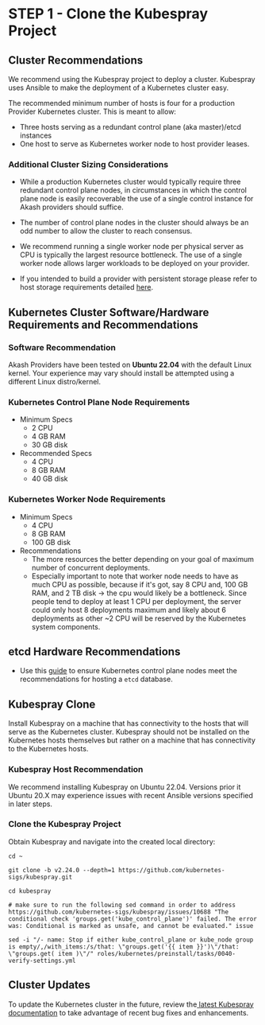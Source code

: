 # STEP 1 - Clone the Kubespray Project

## Cluster Recommendations

We recommend using the Kubespray project to deploy a cluster. Kubespray uses Ansible to make the deployment of a Kubernetes cluster easy.

The recommended minimum number of hosts is four for a production Provider Kubernetes cluster. This is meant to allow:

* Three hosts serving as a redundant control plane (aka master)/etcd instances
* One host to serve as Kubernetes worker node to host provider leases.

### Additional Cluster Sizing Considerations

* While a production Kubernetes cluster would typically require three redundant control plane nodes, in circumstances in which the control plane node is easily recoverable the use of a single control instance for Akash providers should suffice.

* The number of control plane nodes in the cluster should always be an odd number to allow the cluster to reach consensus.

* We recommend running a single worker node per physical server as CPU is typically the largest resource bottleneck. The use of a single worker node allows larger workloads to be deployed on your provider.

* If you intended to build a provider with persistent storage please refer to host storage requirements detailed [here](../helm-based-provider-persistent-storage-enablement/persistent-storage-requirements.md).

## Kubernetes Cluster Software/Hardware Requirements and Recommendations

### Software Recommendation

Akash Providers have been tested on **Ubuntu 22.04** with the default Linux kernel. Your experience may vary should install be attempted using a different Linux distro/kernel.

### Kubernetes Control Plane Node Requirements

* Minimum Specs
  * 2 CPU
  * 4 GB RAM
  * 30 GB disk
* Recommended Specs
  * 4 CPU
  * 8 GB RAM
  * 40 GB disk

### Kubernetes Worker Node Requirements

* Minimum Specs
  * 4 CPU
  * 8 GB RAM
  * 100 GB disk
* Recommendations
  * The more resources the better depending on your goal of maximum number of concurrent deployments.
  * Especially important to note that worker node needs to have as much CPU as possible, because if it's got, say 8 CPU and, 100 GB RAM, and 2 TB disk -> the cpu would likely be a bottleneck. Since people tend to deploy at least 1 CPU per deployment, the server could only host 8 deployments maximum and likely about 6 deployments as other \~2 CPU will be reserved by the Kubernetes system components.

## **etcd Hardware Recommendations**

* Use this [guide](https://etcd.io/docs/v3.5/op-guide/hardware) to ensure Kubernetes control plane nodes meet the recommendations for hosting a `etcd` database.

## **Kubespray Clone**

Install Kubespray on a machine that has connectivity to the hosts that will serve as the Kubernetes cluster. Kubespray should not be installed on the Kubernetes hosts themselves but rather on a machine that has connectivity to the Kubernetes hosts.

### Kubespray Host Recommendation

We recommend installing Kubespray on Ubuntu 22.04. Versions prior it Ubuntu 20.X may experience issues with recent Ansible versions specified in later steps.

### Clone the Kubespray Project

Obtain Kubespray and navigate into the created local directory:

```
cd ~

git clone -b v2.24.0 --depth=1 https://github.com/kubernetes-sigs/kubespray.git

cd kubespray

# make sure to run the following sed command in order to address https://github.com/kubernetes-sigs/kubespray/issues/10688 "The conditional check 'groups.get('kube_control_plane')' failed. The error was: Conditional is marked as unsafe, and cannot be evaluated." issue

sed -i "/- name: Stop if either kube_control_plane or kube_node group is empty/,/with_items:/s/that: \"groups.get('{{ item }}')\"/that: \"groups.get( item )\"/" roles/kubernetes/preinstall/tasks/0040-verify-settings.yml
```

## Cluster Updates

To update the Kubernetes cluster in the future, review the[ latest Kubespray documentation](https://github.com/kubernetes-sigs/kubespray/blob/master/docs/upgrades.md) to take advantage of recent bug fixes and enhancements.
